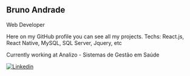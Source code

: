 ## Bruno Andrade

Web Developer

Here on my GitHub profile you can see all my projects.
Techs: React.js, React Native, MySQL, SQL Server, Jquery, etc

Currently working at Analizo - Sistemas de Gestão em Saúde

<a href="https://www.linkedin.com/in/bruno--andrade/" target='_blank'><img src="https://img.shields.io/badge/-Bruno%20Andrade-6633cc?style=flat-square&logo=Linkedin&logoColor=white&link=https://www.linkedin.com/in/bruno--andrade/" alt="Linkedin"/></a>

